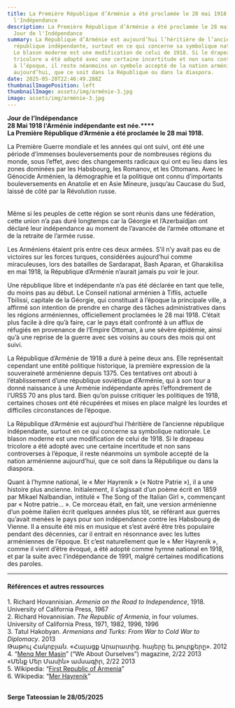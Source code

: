 ```yaml
---
title: La Première République d’Arménie a été proclamée le 28 mai 1918. Jour de
  l'Indépendance
description: La Première République d’Arménie a été proclamée le 28 mai 1918.
  Jour de l'Indépendance
summary: La République d’Arménie est aujourd’hui l’héritière de l’ancienne
  république indépendante, surtout en ce qui concerne sa symbolique nationale.
  Le blason moderne est une modification de celui de 1918. Si le drapeau
  tricolore a été adopté avec une certaine incertitude et non sans controverses
  à l’époque, il reste néanmoins un symbole accepté de la nation arménienne
  aujourd’hui, que ce soit dans la République ou dans la diaspora.
date: 2025-05-28T22:46:49.288Z
thumbnailImagePosition: left
thumbnailImage: assets/img/arménie-3.jpg
image: assets/img/arménie-3.jpg
---
```

**Jour de l'Indépendance\
28 Mai 1918 l'Arménie indépendante est née.****\
La Première République d’Arménie a été proclamée le 28 mai 1918.**

La Première Guerre mondiale et les années qui ont suivi, ont été une période d’immenses bouleversements pour de nombreuses régions du monde, sous l’effet, avec des changements radicaux qui ont eu lieu dans les zones dominées par les Habsbourg, les Romanov, et les Ottomans. Avec le Génocide Arménien, la démographie et la politique ont connu d’importants bouleversements en Anatolie et en Asie Mineure, jusqu’au Caucase du Sud, laissé de côté par la Révolution russe.\
\
\
Même si les peuples de cette région se sont réunis dans une fédération, cette union n’a pas duré longtemps car la Géorgie et l’Azerbaïdjan ont déclaré leur indépendance au moment de l’avancée de l’armée ottomane et de la retraite de l’armée russe.

Les Arméniens étaient pris entre ces deux armées. S’il n’y avait pas eu de victoires sur les forces turques, considérées aujourd’hui comme miraculeuses, lors des batailles de Sardarapat, Bash Aparan, et Gharakilisa en mai 1918, la République d’Arménie n’aurait jamais pu voir le jour.

Une république libre et indépendante n’a pas été déclarée en tant que telle, du moins pas au début. Le Conseil national arménien à Tiflis, actuelle Tbilissi, capitale de la Géorgie, qui constituait à l’époque la principale ville, a affirmé son intention de prendre en charge des tâches administratives dans les régions arméniennes, officiellement proclamées le 28 mai 1918. C’était plus facile à dire qu’à faire, car le pays était confronté à un afflux de réfugiés en provenance de l’Empire Ottoman, à une sévère épidémie, ainsi qu’à une reprise de la guerre avec ses voisins au cours des mois qui ont suivi.

La République d’Arménie de 1918 a duré à peine deux ans. Elle représentait cependant une entité politique historique, la première expression de la souveraineté arménienne depuis 1375. Ces tentatives ont abouti à l’établissement d’une république soviétique d’Arménie, qui à son tour a donné naissance à une Arménie indépendante après l’effondrement de l’URSS 70 ans plus tard. Bien qu’on puisse critiquer les politiques de 1918, certaines choses ont été récupérées et mises en place malgré les lourdes et difficiles circonstances de l’époque.

La République d’Arménie est aujourd’hui l’héritière de l’ancienne république indépendante, surtout en ce qui concerne sa symbolique nationale. Le blason moderne est une modification de celui de 1918. Si le drapeau tricolore a été adopté avec une certaine incertitude et non sans controverses à l’époque, il reste néanmoins un symbole accepté de la nation arménienne aujourd’hui, que ce soit dans la République ou dans la diaspora.

Quant à l’hymne national, le « Mer Hayrenik » (« Notre Patrie »), il a une histoire plus ancienne. Initialement, il s’agissait d’un poème écrit en 1859 par Mikael Nalbandian, intitulé « The Song of the Italian Girl », commençant par « Notre patrie… ». Ce morceau était, en fait, une version arménienne d’un poème italien écrit quelques années plus tôt, se référant aux guerres qu’avait menées le pays pour son indépendance contre les Habsbourg de Vienne. Il a ensuite été mis en musique et s’est avéré être très populaire pendant des décennies, car il entrait en résonnance avec les luttes arméniennes de l’époque. Et c’est naturellement que le « Mer Hayrenik », comme il vient d’être évoqué, a été adopté comme hymne national en 1918, et par la suite avec l’indépendance de 1991, malgré certaines modifications des paroles.

- - -

#### Références et autres ressources

1. Richard Hovannisian. *Armenia on the Road to Independence*, 1918. University of California Press, 1967\
2. Richard Hovannisian. *The Republic of Armenia*, in four volumes. University of California Press, 1971, 1982, 1996, 1996\
3. Tatul Hakobyan. *Armenians and Turks: From War to Cold War to Diplomacy*. 2013\
Թաթուլ Հակոբյան. «Հայացք Արարատից. հայերը եւ թուրքերը». 2012\
4. “[Menq Mer Masin](http://issuu.com/menq/docs/menq_n_22_2_2013)” (“We About Ourselves”) magazine, 2/22 2013\
«Մենք Մեր Մասին» ամսագիր, 2/22 2013\
5. Wikipedia: “[First Republic of Armenia](http://en.wikipedia.org/wiki/First_Republic_of_Armenia)”\
6. Wikipedia: “[Mer Hayrenik](http://en.wikipedia.org/wiki/Mer_Hayrenik)”

**\
Serge Tateossian le 28/05/2025**
